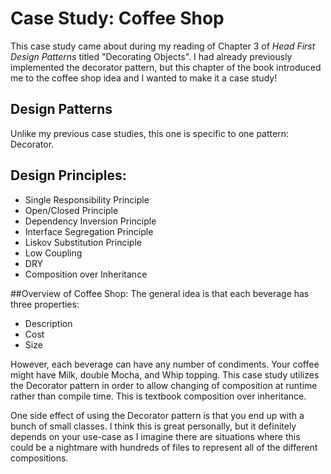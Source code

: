 # Case Study: Coffee Shop

This case study came about during my reading of Chapter 3 of
_Head First Design Patterns_ titled "Decorating Objects". I had already
previously implemented the decorator pattern, but this chapter of the book
introduced me to the coffee shop idea and I wanted to make it a case study!

## Design Patterns

Unlike my previous case studies, this one is specific to one pattern: Decorator.

## Design Principles:
* Single Responsibility Principle
* Open/Closed Principle
* Dependency Inversion Principle
* Interface Segregation Principle
* Liskov Substitution Principle
* Low Coupling
* DRY
* Composition over Inheritance

##Overview of Coffee Shop:
The general idea is that each beverage has three properties:
* Description
* Cost
* Size

However, each beverage can have any number of condiments. Your coffee might
have Milk, double Mocha, and Whip topping. This case study utilizes the
Decorator pattern in order to allow changing of composition at runtime
rather than compile time. This is textbook composition over inheritance.

One side effect of using the Decorator pattern is that you end up with a
bunch of small classes. I think this is great personally, but it definitely
depends on your use-case as I imagine there are situations where this could
be a nightmare with hundreds of files to represent all of the different
compositions.
